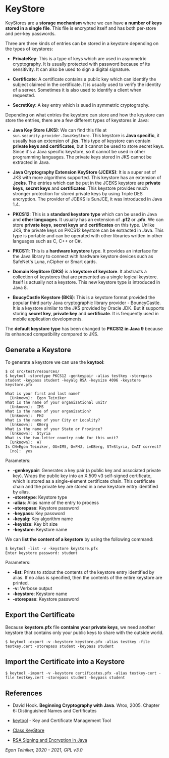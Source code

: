 # KeyStore

KeyStores are a **storage mechanism** where we can have **a number of keys stored in a single file**. 
This file is encrypted itself and has both per-store and per-key passwords.

Three are three kinds of entries can be stored in a keystore depending on the types of keystores:

* **PrivateKey**: This is a type of keys which are used in asymmetric cryptography. It is usually protected with 
    password because of its sensitivity. It can also be used to sign a digital signature.

* **Certificate**: A certificate contains a public key which can identify the subject claimed in the certificate. 
    It is usually used to verify the identity of a server. Sometimes it is also used to identify a
    client when requested.

* **SecretKey**: A key entry which is sued in symmetric cryptography.


Depending on what entries the keystore can store and how the keystore can store the entries, there are a few different 
types of keystores in Java:

* **Java Key Store (JKS)**: We can find this file at `sun.security.provider.JavaKeyStore`.
    This keystore is **Java specific**, it usually has an extension of **.jks**.
    This type of keystore can contain **private keys and certificates**, but it cannot be used to store secret keys. 
    Since it's a Java specific keystore, so it cannot be used in other programming languages.
    The private keys stored in JKS cannot be extracted in Java.

* **Java Cryptography Extension KeyStore (JCEKS)**: It is a super set of JKS with more algorithms supported.
    This keystore has an extension of **.jceks**. The entries which can be put in the JCEKS keystore are **private keys**, 
    **secret keys** and **certificates**.
    This keystore provides much stronger protection for stored private keys by using Triple DES encryption.
    The provider of JCEKS is SunJCE, it was introduced in Java 1.4.

* **PKCS12**: This is a **standard keystore type** which can be used in Java and **other languages**. It usually has 
    an extension of **.p12** or **.pfx**. We can store **private keys**, **secret keys** and **certificates** on this type.
    Unlike JKS, the private keys on PKCS12 keystore can be extracted in Java.
    This type is portable and can be operated with other libraries written in other languages such as C, C++ or C#.

* **PKCS11**: This is a **hardware keystore** type. It provides an interface for the Java library to connect with 
    hardware keystore devices such as SafeNet's Luna, nCipher or Smart cards.

* **Domain KeyStore (DKS)** is a **keystore of keystore**. It abstracts a collection of
    keystores that are presented as a single logical keystore. 
    Itself is actually not a keystore. This new keystore type is introduced in Java 8.

* **BoucyCastle Keystore (BKS)**: This is a keystore format provided the popular third party Java cryptographic library 
    provider - BouncyCastle.
    It is a keystore similar to the JKS provided by Oracle JDK. But it supports storing **secret key**, **private key** 
    and **certificate**. It is frequently used in mobile application developments.


The **default keystore type** has been changed to **PKCS12 in Java 9** because its enhanced compatibility compared
to JKS.

## Generate a Keystore 

To generate a keystore we can use the **keytool**:
```
$ cd src/test/resources/
$ keytool -storetype PKCS12 -genkeypair -alias testkey -storepass student -keypass student -keyalg RSA -keysize 4096 -keystore keystore.pfx

What is your first and last name?
  [Unknown]:  Egon Teiniker
What is the name of your organizational unit?
  [Unknown]:  IMS
What is the name of your organization?
  [Unknown]:  FHJ
What is the name of your City or Locality?
  [Unknown]:  KBerg
What is the name of your State or Province?
  [Unknown]:  Styria
What is the two-letter country code for this unit?
  [Unknown]:  AT
Is CN=Egon Teiniker, OU=IMS, O=FHJ, L=KBerg, ST=Styria, C=AT correct?
  [no]:  yes
```
Parameters:
* **-genkeypair**: Generates a key pair (a public key and associated private key). Wraps the public key into an 
    X.509 v3 self-signed certificate, which is stored as a single-element certificate chain. 
    This certificate chain and the private key are stored in a new keystore entry identified by alias.
* **-storetype**: Keystore type
* **-alias**:  Alias name of the entry to process
* **-storepass**:  Keystore password
* **-keypass**: Key password
* **-keyalg**: Key algorithm name
* **-keysize**: Key bit size
* **-keystore**: Keystore name

We can **list the content of a keystore** by using the following command:
```
$ keytool -list -v -keystore keystore.pfx 
Enter keystore password: student 
```
Parameters:
* **-list**: Prints to stdout the contents of the keystore entry identified by alias. If no alias is specified, 
    then the contents of the entire keystore are printed.
* **-v**: Verbose output
* **-keystore**: Keystore name
* **-storepass**:  Keystore password 


## Export the Certificate

Because **keystore.pfx** file **contains your private keys**, we need another
keystore that contains only your public keys to share with the outside world.
```
$ keytool -export -v -keystore keystore.pfx -alias testkey -file testkey.cert -storepass student -keypass student
```

## Import the Certificate into a Keystore
```
$ keytool -import -v -keystore certificates.pfx -alias testkey-cert -file testkey.cert -storepass student -keypass student
```


## References
* David Hook. **Beginning Cryptography with Java**. Wrox, 2005. 
      Chapter 6: Distinguished Names and Certificates

* [keytool](https://docs.oracle.com/javase/6/docs/technotes/tools/solaris/keytool.html) - Key and Certificate Management Tool  
* [Class KeyStore](https://docs.oracle.com/javase/7/docs/api/java/security/KeyStore.html)
* [RSA Signing and Encryption in Java](https://niels.nu/blog/2016/java-rsa.html)
  

*Egon Teiniker, 2020 - 2021, GPL v3.0* 

